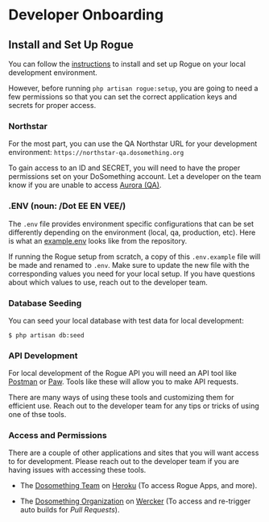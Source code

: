 # Developer Onboarding

## Install and Set Up Rogue
You can follow the [instructions](installation.md) to install and set up Rogue on your local development environment.

However, before running `php artisan rogue:setup`, you are going to need a few permissions so that you can set the correct application keys and secrets for proper access.


### Northstar
For the most part, you can use the QA Northstar URL for your development environment: `https://northstar-qa.dosomething.org`

To gain access to an ID and SECRET, you will need to have the proper permissions set on your DoSomething account. Let a developer on the team know if you are unable to access [Aurora (QA)](https://aurora-qa.dosomething.org/clients).


### .ENV (noun: /Dot EE EN VEE/)
The `.env` file provides environment specific configurations that can be set differently depending on the environment (local, qa, production, etc). Here is what an [example.env](https://github.com/DoSomething/rogue/blob/master/.env.example) looks like from the repository.

If running the Rogue setup from scratch, a copy of this `.env.example` file will be made and renamed to `.env`. Make sure to update the new file with the corresponding values you need for your local setup. If you have questions about which values to use, reach out to the developer team.

### Database Seeding

You can seed your local database with test data for local development:

    $ php artisan db:seed

### API Development

For local development of the Rogue API you will need an API tool like [Postman](https://www.getpostman.com/products) or [Paw](https://paw.cloud/). Tools like these will allow you to make API requests.

There are many ways of using these tools and customizing them for efficient use. Reach out to the developer team for any tips or tricks of using one of thse tools.

### Access and Permissions
There are a couple of other applications and sites that you will want access to for development. Please reach out to the developer team if you are having issues with accessing these tools.

- The [Dosomething Team](https://dashboard.heroku.com/teams/dosomething/overview) on [Heroku](https://www.heroku.com/) (To access Rogue Apps, and more).

- The [Dosomething Organization](https://app.wercker.com/dosomething) on [Wercker](https://app.wercker.com) (To access and re-trigger auto builds for _Pull Requests_).
